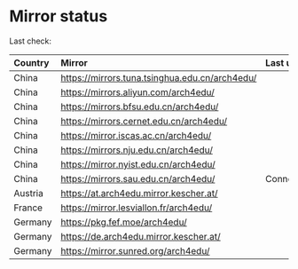 <script src="./time.js"></script>
# Mirror status
Last check: <script type="text/javascript">localize(1706311090.2009466);</script>

|Country|Mirror|Last update|
|:------|:-----|:----------|
|China|https://mirrors.tuna.tsinghua.edu.cn/arch4edu/|<script type="text/javascript">localize(1706250655);</script>|
|China|https://mirrors.aliyun.com/arch4edu/|<script type="text/javascript">localize(1706250655);</script>|
|China|https://mirrors.bfsu.edu.cn/arch4edu/|<script type="text/javascript">localize(1706250655);</script>|
|China|https://mirrors.cernet.edu.cn/arch4edu/|<script type="text/javascript">localize(1706250655);</script>|
|China|https://mirror.iscas.ac.cn/arch4edu/|<script type="text/javascript">localize(1706250655);</script>|
|China|https://mirrors.nju.edu.cn/arch4edu/|<script type="text/javascript">localize(1706207573);</script>|
|China|https://mirror.nyist.edu.cn/arch4edu/|<script type="text/javascript">localize(1706250655);</script>|
|China|https://mirrors.sau.edu.cn/arch4edu/|ConnectionError|
|Austria|https://at.arch4edu.mirror.kescher.at/|<script type="text/javascript">localize(1706250655);</script>|
|France|https://mirror.lesviallon.fr/arch4edu/|<script type="text/javascript">localize(1706250655);</script>|
|Germany|https://pkg.fef.moe/arch4edu/|<script type="text/javascript">localize(1706250655);</script>|
|Germany|https://de.arch4edu.mirror.kescher.at/|<script type="text/javascript">localize(1706250655);</script>|
|Germany|https://mirror.sunred.org/arch4edu/|<script type="text/javascript">localize(1706250655);</script>|

<script src="./tablefilter/tablefilter.js"></script>
<script src="./table.js"></script>